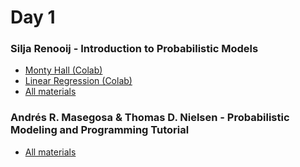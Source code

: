# Day 1 

### Silja Renooij - Introduction to Probabilistic Models
- [Monty Hall (Colab)](https://colab.research.google.com/github/probabilisticai/probai-2023/blob/main/day_1/2_silja/DIY-MontyHall.ipynb)
- [Linear Regression (Colab)](https://colab.research.google.com/github/probabilisticai/probai-2023/blob/main/day_1/2_silja/DIY_LinearRegressionML.ipynb)
- [All materials](https://github.com/probabilisticai/probai-2023/tree/main/day_1/2_silja)

### Andrés R. Masegosa & Thomas D. Nielsen - Probabilistic Modeling and Programming Tutorial
- [All materials](https://github.com/PGM-Lab/2023-ProbAI)
